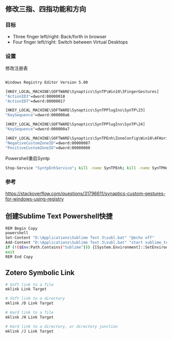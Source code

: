 ## 修改三指、四指功能和方向

### 目标

* Three finger left/right: Back/forth in browser
* Four finger left/right: Switch between Virtual Desktops

### 设置

修改注册表
```.bash

Windows Registry Editor Version 5.00

[HKEY_LOCAL_MACHINE\SOFTWARE\Synaptics\SynTP\Win10\3FingerGestures]
"ActionID3"=dword:00000018
"ActionID7"=dword:00000017

[HKEY_LOCAL_MACHINE\SOFTWARE\Synaptics\SynTPPlugIns\SynTP\23]
"KeySequence"=dword:000000a6

[HKEY_LOCAL_MACHINE\SOFTWARE\Synaptics\SynTPPlugIns\SynTP\24]
"KeySequence"=dword:000000a7

[HKEY_LOCAL_MACHINE\SOFTWARE\Synaptics\SynTPEnh\ZoneConfig\Win10\4FHorizontal Scrolling]
"NegativeCustomZoneID"=dword:00000087
"PositiveCustomZoneID"=dword:00000088
```

Powershell重启Syntp
```bash
Stop-Service "SyntpEnhService"; kill -name SynTPEnh; kill -name SynTPHelper; Start-Service "SynTPEnhService"
```

### 参考

https://stackoverflow.com/questions/31796611/synaptics-custom-gestures-for-windows-using-registry

## 创建Sublime Text Powershell快捷

```bash
REM Begin Copy
powershell
Set-Content "D:\Applications\Sublime Text 3\subl.bat" "@echo off"
Add-Content "D:\Applications\Sublime Text 3\subl.bat" "start sublime_text.exe %1"
if (!($Env:Path.Contains("Sublime"))) {[System.Environment]::SetEnvironmentVariable("PATH", $Env:Path + ";D:\Applications\Sublime Text 3", "Machine")}
exit
REM End Copy
```

## Zotero Symbolic Link

```bash
# Soft link to a file
mklink Link Target

# Soft link to a directory
mklink /D Link Target

# Hard link to a file
mklink /H Link Target

# Hard link to a directory, or directory junction
mklink /J Link Target
```
